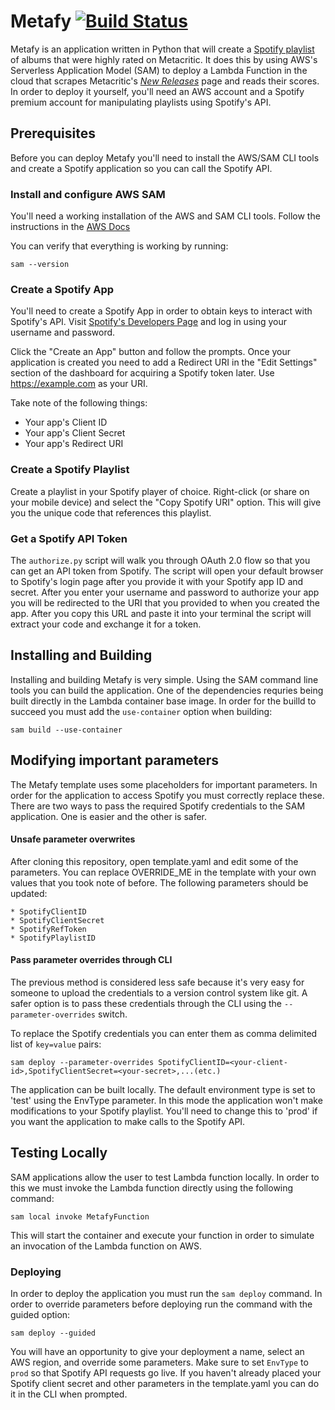 # Metafy [![Build Status](https://travis-ci.com/hosackm/metafy.svg?branch=master)](https://travis-ci.com/hosackm/metafy)
Metafy is an application written in Python that will create a [Spotify playlist](https://open.spotify.com/playlist/65RYrUbKJgX0eJHBIZ14Fe?si=-TBJlxIFQtGiU0dT45Mxqw) of albums that were highly rated on Metacritic.  It does this by using AWS's Serverless Application Model (SAM) to deploy a Lambda Function in the cloud that scrapes Metacritic's [*New Releases*](https://www.metacritic.com/browse/albums/release-date/new-releases/date) page and reads their scores.  In order to deploy it yourself, you'll need an AWS account and a Spotify premium account for manipulating playlists using Spotify's API.

## Prerequisites
Before you can deploy Metafy you'll need to install the AWS/SAM CLI tools and create a Spotify application so you can call the Spotify API.

### Install and configure AWS SAM
You'll need a working installation of the AWS and SAM CLI tools.  Follow the instructions in the [AWS Docs](https://docs.aws.amazon.com/serverless-application-model/latest/developerguide/serverless-sam-cli-install.html)

You can verify that everything is working by running:

    sam --version

### Create a Spotify App
You'll need to create a Spotify App in order to obtain keys to interact with Spotify's API.  Visit [Spotify's Developers Page](https://developer.spotify.com/dashboard/applications) and log in using your username and password.

Click the "Create an App" button and follow the prompts.  Once your application is created you need to add a Redirect URI in the "Edit Settings" section of the dashboard for acquiring a Spotify token later.  Use https://example.com as your URI.

Take note of the following things:

  * Your app's Client ID
  * Your app's Client Secret
  * Your app's Redirect URI

### Create a Spotify Playlist
Create a playlist in your Spotify player of choice.  Right-click (or share on your mobile device) and select the "Copy Spotify URI" option.  This will give you the unique code that references this playlist.

### Get a Spotify API Token
The `authorize.py` script will walk you through OAuth 2.0 flow so that you can get an API token from Spotify.  The script will open your default browser to Spotify's login page after you provide it with your Spotify app ID and secret.  After you enter your username and password to authorize your app you will be redirected to the URI that you provided to when you created the app.  After you copy this URL and paste it into your terminal the script will extract your code and exchange it for a token.

## Installing and Building
Installing and building Metafy is very simple.  Using the SAM command line tools you can build the application.  One of the dependencies requries being built directly in the Lambda container base image.  In order for the builld to succeed you must add the `use-container` option when building:

    sam build --use-container

## Modifying important parameters
The Metafy template uses some placeholders for important parameters.  In order for the application to access Spotify you must correctly replace these. There are two ways to pass the required Spotify credentials to the SAM application.  One is easier and the other is safer.

#### Unsafe parameter overwrites
After cloning this repository, open template.yaml and edit some of the parameters.  You can replace OVERRIDE_ME in the template with your own values that you took note of before.  The following parameters should be updated:

    * SpotifyClientID
    * SpotifyClientSecret
    * SpotifyRefToken
    * SpotifyPlaylistID

#### Pass parameter overrides through CLI
The previous method is considered less safe because it's very easy for someone to upload the credentials to a version control system like git.  A safer option is to pass these credentials through the CLI using the `--parameter-overrides` switch.

To replace the Spotify credentials you can enter them as comma delimited list of `key=value` pairs:

    sam deploy --parameter-overrides SpotifyClientID=<your-client-id>,SpotifyClientSecret=<your-secret>,...(etc.)

The application can be built locally.  The default environment type is set to 'test' using the EnvType parameter.  In this mode the application won't make modifications to your Spotify playlist.  You'll need to change this to 'prod' if you want the application to make calls to the Spotify API.

## Testing Locally
SAM applications allow the user to test Lambda function locally.  In order to this we must invoke the Lambda function directly using the following command:

    sam local invoke MetafyFunction

This will start the container and execute your function in order to simulate an invocation of the Lambda function on AWS.

### Deploying
In order to deploy the application you must run the `sam deploy` command.  In order to override parameters before deploying run the command with the guided option:

    sam deploy --guided

You will have an opportunity to give your deployment a name, select an AWS region, and override some parameters.  Make sure to set `EnvType` to `prod` so that Spotify API requests go live.  If you haven't already placed your Spotify client secret and other parameters in the template.yaml you can do it in the CLI when prompted.
